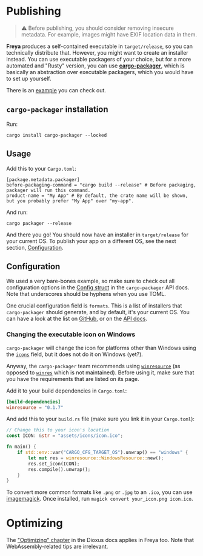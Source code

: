 # Publishing

> ⚠️ Before publishing, you should consider removing insecure metadata.
> For example, images might have EXIF location data in them.

**Freya** produces a self-contained executable in `target/release`, so you can technically distribute that.
However, you might want to create an installer instead. You can use executable packagers of your choice, but
for a more automated and "Rusty" version, you can use [**cargo-packager**](https://github.com/crabnebula-dev/cargo-packager), which is basically an abstraction
over executable packagers, which you would have to set up yourself.

There is an [example](https://github.com/marc2332/freya/tree/main/examples/installer) you can check out.

## `cargo-packager` installation

Run:

```
cargo install cargo-packager --locked
```

## Usage

Add this to your `Cargo.toml`:

```
[package.metadata.packager]
before-packaging-command = "cargo build --release" # Before packaging, packager will run this command.
product-name = "My App" # By default, the crate name will be shown, but you probably prefer "My App" over "my-app".
```

And run:

```
cargo packager --release
```

And there you go! You should now have an installer in `target/release` for your current OS.
To publish your app on a different OS, see the next section, [Configuration](#configuration).

## Configuration

We used a very bare-bones example, so make sure to check out all configuration options in the [Config struct](https://docs.rs/cargo-packager/latest/cargo_packager/config/struct.Config.html)
in the `cargo-packager` API docs. Note that underscores should be hyphens when you use TOML.

One crucial configuration field is `formats`.
This is a list of installers that `cargo-packager` should generate, and by default, it's your current OS.
You can have a look at the list on [GitHub](https://github.com/crabnebula-dev/cargo-packager#supported-packages), or on the [API docs](https://docs.rs/cargo-packager/latest/cargo_packager/config/enum.PackageFormat.html).

### Changing the executable icon on Windows

`cargo-packager` will change the icon for platforms other than Windows using the [`icons`](https://docs.rs/cargo-packager/latest/cargo_packager/config/struct.Config.html#structfield.icons)
field, but it does not do it on Windows (yet?).

Anyway, the `cargo-packager` team recommends using [`winresource`](https://crates.io/crates/winresource)
(as opposed to [`winres`](https://crates.io/crates/winres) which is not maintained).
Before using it, make sure that you have the requirements that are listed on its page.

Add it to your build dependencies in `Cargo.toml`:

```toml
[build-dependencies]
winresource = "0.1.7"
```

And add this to your `build.rs` file (make sure you link it in your `Cargo.toml`):

```rs
// Change this to your icon's location
const ICON: &str = "assets/icons/icon.ico";

fn main() {
    if std::env::var("CARGO_CFG_TARGET_OS").unwrap() == "windows" {
        let mut res = winresource::WindowsResource::new();
        res.set_icon(ICON);
        res.compile().unwrap();
    }
}
```

To convert more common formats like `.png` or `.jpg` to an `.ico`, you can use [imagemagick](https://imagemagick.org).
Once installed, run `magick convert your_icon.png icon.ico`.

# Optimizing

The ["Optimizing" chapter](https://dioxuslabs.com/learn/0.5/cookbook/optimizing) in the Dioxus docs applies in Freya too.
Note that WebAssembly-related tips are irrelevant.
